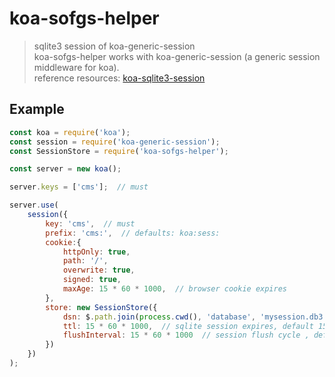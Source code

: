 # koa-sofgs-helper
> sqlite3 session of koa-generic-session<br>
koa-sofgs-helper works with koa-generic-session (a generic session middleware for koa).<br>
reference resources: [koa-sqlite3-session](https://github.com/ChiChou/koa-sqlite3-session)

## Example
```javascript
const koa = require('koa');
const session = require('koa-generic-session');
const SessionStore = require('koa-sofgs-helper');

const server = new koa();

server.keys = ['cms'];  // must

server.use(
    session({
        key: 'cms',  // must
        prefix: 'cms:',  // defaults: koa:sess:
        cookie:{
            httpOnly: true,
            path: '/',
            overwrite: true,
            signed: true,
            maxAge: 15 * 60 * 1000,  // browser cookie expires
        },
        store: new SessionStore({
            dsn: $.path.join(process.cwd(), 'database', 'mysession.db3'), // default: process.cwd/database/session.db3
            ttl: 15 * 60 * 1000,  // sqlite session expires, default 15 min
            flushInterval: 15 * 60 * 1000  // session flush cycle , default 15 min
        })
    })
);
```